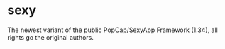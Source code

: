 # sexy

The newest variant of the public PopCap/SexyApp Framework (1.34), all rights go the original authors.

